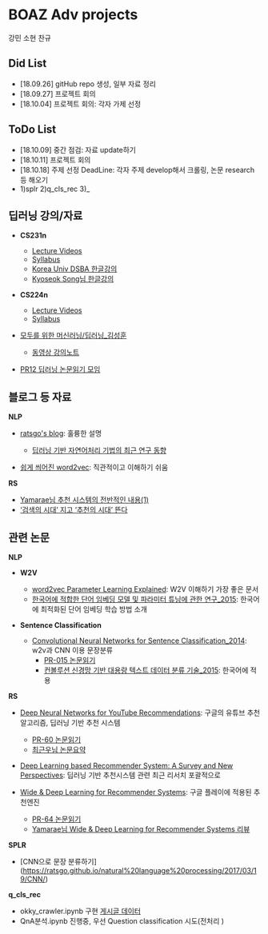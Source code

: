 # BOAZ Adv projects
강민 소현 찬규

## Did List
- [18.09.26] gitHub repo 생성, 일부 자료 정리
- [18.09.27] 프로젝트 회의 
- [18.10.04] 프로젝트 회의: 각자 가제 선정

## ToDo List
- [18.10.09] 중간 점검: 자료 update하기
- [18.10.11] 프로젝트 회의
- [18.10.18] 주제 선정 DeadLine: 각자 주제 develop해서 크롤링, 논문 research 등 해오기
- 1)splr 2)q_cls_rec 3)_


## 딥러닝 강의/자료

- __CS231n__
  - [Lecture Videos](https://www.youtube.com/playlist?list=PL3FW7Lu3i5JvHM8ljYj-zLfQRF3EO8sYv)
  - [Syllabus](http://cs231n.stanford.edu/2017/syllabus.html)
  - [Korea Univ DSBA 한글강의](https://github.com/dsba-koreauniv/cs231n)
  - [Kyoseok Song님 한글강의](https://www.youtube.com/playlist?list=PL1Kb3QTCLIVtyOuMgyVgT-OeW0PYXl3j5)
  
- __CS224n__
  - [Lecture Videos](https://www.youtube.com/playlist?list=PL3FW7Lu3i5Jsnh1rnUwq_TcylNr7EkRe6)
  - [Syllabus](http://web.stanford.edu/class/cs224n/syllabus.html)

- [모두를 위한 머신러닝/딥러닝_김성훈](https://hunkim.github.io/ml/)
  - [동영상 강의노트](http://pythonkim.tistory.com/notice/25)
  
- [PR12 딥러닝 논문읽기 모임](https://www.youtube.com/playlist?list=PLlMkM4tgfjnJhhd4wn5aj8fVTYJwIpWkS)

## 블로그 등 자료


__NLP__

- [ratsgo's blog](https://ratsgo.github.io/blog/categories/): 훌륭한 설명
  - [딥러닝 기반 자연어처리 기법의 최근 연구 동향](https://ratsgo.github.io/natural%20language%20processing/2017/08/16/deepNLP/)

- [쉽게 씌어진 word2vec](https://dreamgonfly.github.io/machine/learning,/natural/language/processing/2017/08/16/word2vec_explained.html): 직관적이고 이해하기 쉬움
  
__RS__

- [Yamarae님 추천 시스템의 전반적인 내용(1)](http://yamalab.tistory.com/67?category=747907)
- [‘검색의 시대’ 지고 ‘추천의 시대’ 뜬다](https://news.samsung.com/kr/%EA%B2%80%EC%83%89%EC%9D%98-%EC%8B%9C%EB%8C%80-%EC%A7%80%EA%B3%A0-%EC%B6%94%EC%B2%9C%EC%9D%98-%EC%8B%9C%EB%8C%80-%EB%9C%AC%EB%8B%A4)


## 관련 논문

__NLP__
- __W2V__
  - [word2vec Parameter Learning Explained](https://github.com/chankoo/BOAZ-projects/files/2420174/word2vec.Parameter.Learning.Explained.pdf): W2V 이해하기 가장 좋은 문서
  - [한국어에 적합한 단어 임베딩 모델 및 파라미터 튜닝에 관한 연구_2015](https://docs.google.com/viewer?a=v&pid=sites&srcid=ZGVmYXVsdGRvbWFpbnwyMDE2aGNsdHxneDozMjkyYjRkYWViM2Q0MzU2): 한국어에 최적화된 단어 임베딩 학습 방법 소개

- __Sentence Classification__  
  - [Convolutional Neural Networks for Sentence Classification_2014](http://www.aclweb.org/anthology/D14-1181): w2v과 CNN 이용 문장분류
    - [PR-015 논문읽기](https://www.youtube.com/watch?v=IRB2vXSet2E&index=16&list=PLlMkM4tgfjnJhhd4wn5aj8fVTYJwIpWkS)
    - [컨볼루션 신경망 기반 대용량 텍스트 데이터 분류 기술_2015](https://bi.snu.ac.kr/Publications/Conferences/Domestic/KIISE2015W_JoHY.pdf): 한국어에 적용


__RS__
- [Deep Neural Networks for YouTube Recommendations](https://github.com/chankoo/BOAZ-projects/files/2420203/Deep.Neural.Networks.for.YouTube.Recommendations_2016_google.pdf): 구글의 유튜브 추천 알고리즘, 딥러닝 기반 추천 시스템 
  - [PR-60 논문읽기](https://www.youtube.com/watch?v=V6zixdCIOqw&index=62&list=PLlMkM4tgfjnJhhd4wn5aj8fVTYJwIpWkS&t=0s)
  - [최근우님 논문요약](http://keunwoochoi.blogspot.com/2016/09/deep-neural-networks-for-youtube.html)
    
- [Deep Learning based Recommender System: A Survey and New Perspectives](https://github.com/chankoo/BOAZ-projects/files/2423646/Deep.Learning.based.Recommender.System.A.Survey.and.New.Perspectives.pdf): 딥러닝 기반 추천시스템 관련 최근 리서치 포괄적으로
  
- [Wide & Deep Learning for Recommender Systems](https://arxiv.org/abs/1606.07792): 구글 플레이에 적용된 추천엔진
  - [PR-64 논문읽기](https://www.youtube.com/watch?v=hKoJPqWLrI4&index=66&list=PLlMkM4tgfjnJhhd4wn5aj8fVTYJwIpWkS&t=0s)
  - [Yamarae님 Wide & Deep Learning for Recommender Systems 리뷰](http://yamalab.tistory.com/101?category=747907)

__SPLR__
 - [CNN으로 문장 분류하기] (https://ratsgo.github.io/natural%20language%20processing/2017/03/19/CNN/)
 
 
__q_cls_rec__
- okky_crawler.ipynb 구현 [게시글 데이터](https://drive.google.com/open?id=1C9TE2sfZamVG61MNbe54UpKn6P1Hb9b3)
- QnA분석.ipynb 진행중, 우선 Question classification 시도(전처리 )
